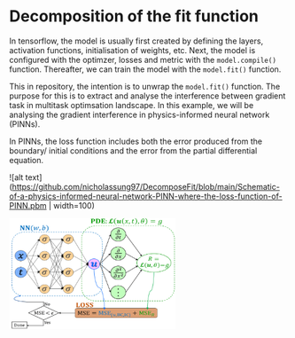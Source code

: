 # Decomposition of the fit function

In tensorflow, the model is usually first created by defining the layers, activation functions, initialisation of weights, etc. Next, the model is configured with the optimzer, losses and metric with the ```model.compile()``` function. Thereafter, we can train the model with the ```model.fit()``` function. 

This in repository, the intention is to unwrap the ```model.fit()``` function. The purpose for this is to extract and analyse the interference between gradient task in multitask optimsation landscape. In this example, we will be analysing the gradient interference in physics-informed neural network (PINNs). 

In PINNs, the loss function includes both the error produced from the boundary/ initial conditions and the error from the partial differential equation.

![alt text](https://github.com/nicholassung97/DecomposeFit/blob/main/Schematic-of-a-physics-informed-neural-network-PINN-where-the-loss-function-of-PINN.pbm | width=100)

<img src="https://github.com/nicholassung97/DecomposeFit/blob/main/Schematic-of-a-physics-informed-neural-network-PINN-where-the-loss-function-of-PINN.pbm" width="300" height="200">
